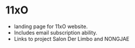 # 11xO

- landing page for 11xO website.
- Includes email subscription ability.
- Links to project Salon Der Limbo and NONGJAE
